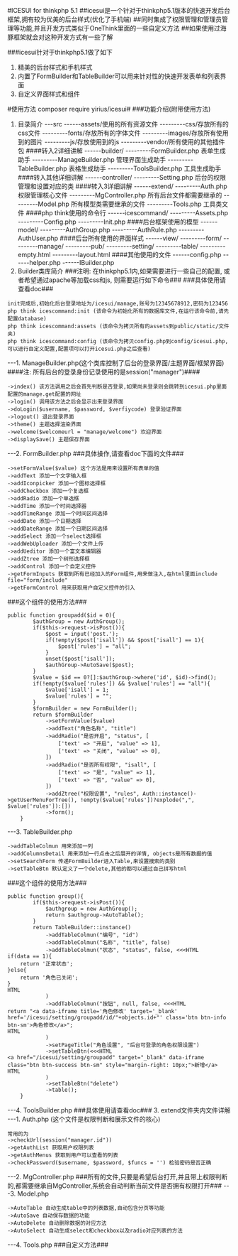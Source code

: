 #ICESUI for thinkphp 5.1
##icesui是一个针对于thinkphp5.1版本的快速开发后台框架,拥有较为优美的后台样式(优化了手机端)
##同时集成了权限管理和管理员管理等功能,并且开发方式类似于OneThink里面的一些自定义方法
##如果使用过海豚框架就会对这种开发方式有一些了解

###icesui针对于thinkphp5.1做了如下
1. 精美的后台样式和手机样式
2. 内置了FormBuilder和TableBuilder可以用来针对性的快速开发表单和列表界面
3. 自定义界面样式和组件

#使用方法 composer require yirius/icesui#
###功能介绍(附带使用方法)

1. 目录简介
---src
------assets/使用的所有资源文件
---------css/存放所有的css文件
---------fonts/存放所有的字体文件
---------images/存放所有使用到的图片
---------js/存放使用到的js
---------vendor/所有使用的其他插件包
####转入2详细讲解
------builder/
---------FormBuilder.php 表单生成助手
---------ManageBuilder.php 管理界面生成助手
---------TableBuilder.php 表格生成助手
---------ToolsBuilder.php 工具生成助手
####转入其他详细讲解
------controller/
---------Setting.php 后台的权限管理和设置对应的类
####转入3详细讲解
------extend/
---------Auth.php 权限管理核心文件
---------MgController.php 所有后台文件都需要继承的
---------Model.php 所有模型类需要继承的文件
---------Tools.php 工具类文件
####php think使用的命令行
------icescommand/
---------Assets.php
---------Config.php
---------Init.php
####后台框架使用的模型
------model/
---------AuthGroup.php
---------AuthRule.php
---------AuthUser.php
####后台所有使用的界面样式
------view/
---------form/
---------manage/
---------pub/
---------setting/
---------table/
---------empty.html
---------layout.html
####其他使用的文件
------config.php
------helper.php
------IBuilder.php
2. Builder类库简介
###注明: 在thinkphp5.1内,如果需要进行一些自己的配置, 或者希望通过apache等加载css和js, 则需要运行如下命令###
###具体使用请查看doc###
```
init完成后,初始化后台登录地址为/icesui/manage,账号为12345678912,密码为123456
php think icescommand:init (该命令为初始化所有的数据库文件,在运行该命令前,请先配置database)
php think icescommand:assets (该命令为拷贝所有的assets到public/static/文件夹)
php think icescommand:config (该命令为拷贝config.php到config/icesui.php,可以进行自定义配置,配置项可以打开icesui.php之后查看)
```
---1. ManageBuilder.php(这个类库控制了后台的登录界面/主题界面/框架界面)
####注: 所有后台的登录身份记录使用的是session("manager")####
```
->index() 该方法调用之后会首先判断是否登录,如果尚未登录则会跳转到icesui.php里面配置的manage.get配置的网址
->login() 调用该方法之后会显示出来登录界面
->doLogin($username, $password, $verfiycode) 登录验证界面
->logout() 退出登录界面
->theme() 主题选择渲染界面
->welcome($welcomeurl = "manage/welcome") 欢迎界面
->displaySave() 主题保存界面
```
---2. FormBuilder.php
###具体操作,请查看doc下面的文件###
```
->setFormValue($value) 这个方法是用来设置所有表单的值
->addText 添加一个文字输入框
->addIconpicker 添加一个图标选择框
->addCheckbox 添加一个复选框
->addRadio 添加一个单选框
->addTime 添加一个时间选择器
->addTimeRange 添加一个时间区间选择
->addDate 添加一个日期选择
->addDateRange 添加一个日期区间选择
->addSelect 添加一个select选择框
->addWebUploader 添加一个文件上传
->addUeditor 添加一个富文本编辑器
->addZtree 添加一个树形选择框
->addControl 添加一个自定义控件
->getFormInputs 获取到所有已经加入的Form组件,用来做注入,在html里面include file="form/include"
->getFormControl 用来获取用户自定义控件的引入
```
###这个组件的使用方法###
```
public function groupadd($id = 0){
        $authGroup = new AuthGroup();
        if($this->request->isPost()){
            $post = input('post.');
            if(!empty($post['isall']) && $post['isall'] == 1){
                $post['rules'] = "all";
            }
            unset($post['isall']);
            $authGroup->AutoSave($post);
        }
        $value = $id == 0?[]:$authGroup->where('id', $id)->find();
        if(!empty($value['rules']) && $value['rules'] == "all"){
            $value['isall'] = 1;
            $value['rules'] = "";
        }
        $formBuilder = new FormBuilder();
        return $formBuilder
            ->setFormValue($value)
            ->addText("角色名称", "title")
            ->addRadio("是否开启", "status", [
                ['text' => "开启", "value" => 1],
                ['text' => "关闭", "value" => 0],
            ])
            ->addRadio("是否所有权限", "isall", [
                ['text' => "是", "value" => 1],
                ['text' => "否", "value" => 0],
            ])
            ->addZtree("权限设置", "rules", Auth::instance()->getUserMenuForTree(), !empty($value['rules'])?explode(",", $value['rules']):[])
            ->form();
    }
```
---3. TableBuilder.php
```
->addTableColmun 用来添加一列
->addColumnsDetail 用来添加一行点击之后展开的详情, objects是所有数据的值
->setSearchForm 传递FormBuilder进入Table,来设置搜索的类别
->setTableBtn 默认定义了一个delete,其他的都可以通过自己拼写html
```
###这个组件的使用方法###
```
public function group(){
        if($this->request->isPost()){
            $authgroup = new AuthGroup();
            return $authgroup->AutoTable();
        }
        return TableBuilder::instance()
            ->addTableColmun("编号", "id")
            ->addTableColmun("名称", "title", false)
            ->addTableColmun("状态", "status", false, <<<HTML
if(data == 1){
    return '正常状态';
}else{
    return '角色已关闭';
}
HTML
            )
            ->addTableColmun("按钮", null, false, <<<HTML
return "<a data-iframe title='角色修改' target='_blank' href='/icesui/setting/groupadd/id/"+objects.id+"' class='btn btn-info btn-sm'>角色修改</a>";
HTML
            )
            ->setPageTitle("角色设置", "后台可登录的角色权限设置")
            ->setTableBtn(<<<HTML
<a href="/icesui/setting/groupadd" target="_blank" data-iframe class="btn btn-success btn-sm" style="margin-right: 10px;">新增</a>
HTML
            )
            ->setTableBtn("delete")
            ->table();
    }
```
---4. ToolsBuilder.php
###具体使用请查看doc###
3. extend文件夹内文件详解
---1. Auth.php (这个文件是权限判断和展示文件的核心)
```
常用的为
->checkUrl(session("manager.id"))
->getAuthList 获取用户权限列表
->getAuthMenus 获取到用户可以查看的列表
->checkPassword($username, $password, $funcs = '') 检验密码是否正确
```
---2. MgController.php
###所有的文件,只要是希望后台打开,并且带上权限判断的,都需要继承自MgController,系统会自动判断当前文件是否拥有权限打开###
---3. Model.php
```
->AutoTable 自动生成table中的列表数据,自动包含分页等功能
->AutoSave 自动保存数据的功能
->AutoDelete 自动删除数据的对应方法
->AutoSelect 自动生成select和checkbox以及radio对应列表的方法
```
---4. Tools.php
###自定义方法###
